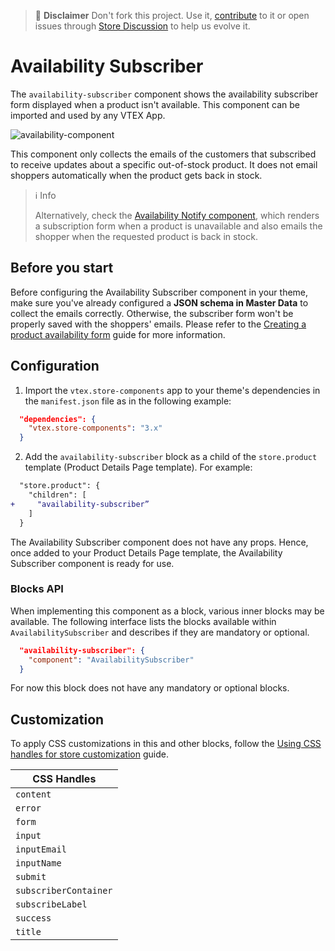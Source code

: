 >📢 **Disclaimer** Don't fork this project. Use it, [contribute](https://github.com/vtex-apps/store-components) to it or open issues through [Store Discussion](https://github.com/vtex-apps/store-discussion) to help us evolve it.

# Availability Subscriber

The `availability-subscriber` component shows the availability subscriber form displayed when a product isn't available. This component can be imported and used by any VTEX App.

![availability-component](https://user-images.githubusercontent.com/67270558/147770983-16f37aea-ea98-476c-a9aa-a01e1fca24f8.png)

This component only collects the emails of the customers that subscribed to receive updates about a specific out-of-stock product. It does not email shoppers automatically when the product gets back in stock. 

>ℹ️ Info
>
>Alternatively, check the [Availability Notify component](https://developers.vtex.com/vtex-developer-docs/docs/vtex-availability-notify), which renders a subscription form when a product is unavailable and also emails the shopper when the requested product is back in stock.

## Before you start

Before configuring the Availability Subscriber component in your theme, make sure you've already configured a **JSON schema in Master Data** to collect the emails correctly. Otherwise, the subscriber form won't be properly saved with the shoppers' emails. Please refer to the [Creating a product availability form](https://developers.vtex.com/vtex-developer-docs/docs/vtex-io-documentation-creating-a-product-availability-form) guide for more information.

## Configuration

1. Import the `vtex.store-components` app to your theme's dependencies in the `manifest.json` file as in the following example:

```json
  "dependencies": {
    "vtex.store-components": "3.x"
  }
```

2. Add the `availability-subscriber` block as a child of the `store.product` template (Product Details Page template). For example:

```diff
  "store.product": {
    "children": [
+     "availability-subscriber”
    ]
  }
```

The Availability Subscriber component does not have any props. Hence, once added to your Product Details Page template, the Availability Subscriber component is ready for use.        

### Blocks API

When implementing this component as a block, various inner blocks may be available. The following interface lists the blocks available within `AvailabilitySubscriber` and describes if they are mandatory or optional.

```json
  "availability-subscriber": {
    "component": "AvailabilitySubscriber"
  }
```

For now this block does not have any mandatory or optional blocks.

## Customization

To apply CSS customizations in this and other blocks, follow the [Using CSS handles for store customization](https://developers.vtex.com/vtex-developer-docs/docs/vtex-io-documentation-using-css-handles-for-store-customization) guide.

| CSS Handles | 
| ---------- | 
| `content` |
| `error` | 
| `form` | 
| `input` |
| `inputEmail` |
| `inputName` | 
| `submit` | 
| `subscriberContainer` |
| `subscribeLabel` |
| `success` |
| `title` |